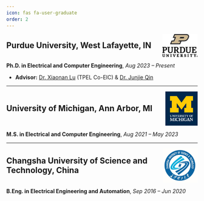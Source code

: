 ```yaml
---
icon: fas fa-user-graduate
order: 2
---
```

<div style="display: flex; align-items: center; justify-content: space-between;">
  <h2 style="margin-top: 0; margin-bottom: 0;">Purdue University, West Lafayette, IN</h2>
  <img src="/assets/img/purdue_logo.png" alt="Purdue Logo" style="height: 60px; max-width: 150px;">
</div>
<p>
  <strong>Ph.D. in Electrical and Computer Engineering</strong>, <em>Aug 2023 – Present</em>
</p>
<ul>
  <li><strong>Advisor:</strong> <a href="https://engineering.purdue.edu/ECE/People/ptProfile?resource_id=293442">Dr. Xiaonan Lu</a> (TPEL Co-EIC) & <a href="https://engineering.purdue.edu/people/junjie.qin.1">Dr. Junjie Qin</a></li>
</ul>

<hr>

<div style="display: flex; align-items: center; justify-content: space-between;">
  <h2 style="margin-top: 0; margin-bottom: 0;">University of Michigan, Ann Arbor, MI</h2>
  <img src="/assets/img/umich_logo.png" alt="UMich Logo" style="height: 90px; max-width: 150px;">
</div>
<p>
  <strong>M.S. in Electrical and Computer Engineering</strong>, <em>Aug 2021 – May 2023</em>
</p>

<hr>

<div style="display: flex; align-items: center; justify-content: space-between;">
  <h2 style="margin-top: 0; margin-bottom: 0;">Changsha University of Science and Technology, China</h2>
  <img src="/assets/img/csust_logo.png" alt="CSUST Logo" style="height: 90px; max-width: 150px;">
</div>
<p>
  <strong>B.Eng. in Electrical Engineering and Automation</strong>, <em>Sep 2016 – Jun 2020</em>
</p>
